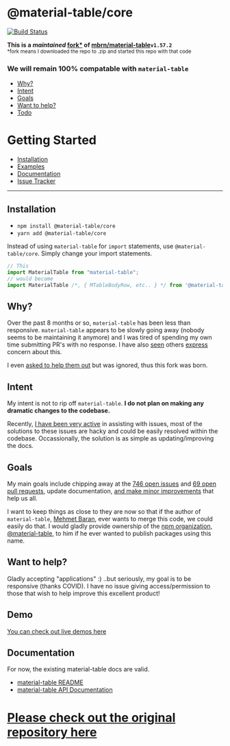 # @material-table/core

[![Build Status](https://travis-ci.org/oze4/material-table-core.svg?branch=master)](https://travis-ci.org/oze4/material-table-core)

<b>This is a *maintained* <a href="#explain-fork">fork*</a> of <a href="https://github.com/mbrn/material-table">mbrn/material-table</a><code>v1.57.2</code></b><br/><small id="explain-fork">*fork means I downloaded the repo to .zip and started this repo with that code</small>

### We will remain 100% compatable with `material-table`

 - [Why?](#why)
 - [Intent](#intent)
 - [Goals](#goals)
 - [Want to help?](#want-to-help)
 - [Todo](https://oze4.github.io/material-table-core/#/to-do)

# Getting Started 

 - [Installation](#installation)
 - [Examples](https://oze4.github.io/material-table-core/)
 - [Documentation](#documentation)
 - [Issue Tracker](https://oze4.github.io/material-table-core/#/issue-tracker)

 ---

## Installation

 - `npm install @material-table/core`
 - `yarn add @material-table/core`

Instead of using `material-table` for `import` statements, use `@material-table/core`. Simply change your import statements.

```javascript
// This
import MaterialTable from "material-table";
// would become
import MaterialTable /*, { MTableBodyRow, etc.. } */ from '@material-table/core'; 
```

## Why?

Over the past 8 months or so, `material-table` has been less than responsive. `material-table` appears to be slowly going away (nobody seems to be maintaining it anymore) and I was tired of spending my own time submitting PR's with no response. I have also [seen](https://github.com/mbrn/material-table/issues/1896) others [express](https://github.com/mbrn/material-table/issues/1217) concern about this.

I even [asked to help them out](https://github.com/mbrn/material-table/issues/1171) but was ignored, thus this fork was born.

## Intent

My intent is not to rip off `material-table`. **I do not plan on making any dramatic changes to the codebase.** 

Recently, [I have been very active](https://github.com/mbrn/material-table/issues?q=is%3Aissue+commenter%3Aoze4) in assisting with issues, most of the solutions to these issues are hacky and could be easily resolved within the codebase. Occassionally, the solution is as simple as updating/improving the docs.

## Goals

My main goals include chipping away at the [746 open issues](https://github.com/mbrn/material-table/issues) and [69 open pull requests](https://github.com/mbrn/material-table/pulls), update documentation, [and make minor improvements](#demo) that help us all.

I want to keep things as close to they are now so that if the author of `material-table`, [Mehmet Baran](https://twitter.com/baranmehmet), ever wants to merge this code, we could easily do that. I would gladly provide ownership of the [npm organization](https://docs.npmjs.com/orgs/), [@material-table](https://www.npmjs.com/package/@material-table/core), to him if he ever wanted to publish packages using this name.


## Want to help?

Gladly accepting "applications" :) ..but seriously, my goal is to be responsive (thanks COVID). I have no issue giving access/permission to those that wish to help improve this excellent product!

## Demo

[You can check out live demos here](https://oze4.github.io/material-table-core/)

## Documentation

For now, the existing material-table docs are valid.

  - [material-table README](https://github.com/mbrn/material-table/blob/master/README.md)
  - [material-table API Documentation](https://material-table.com)

# [Please check out the original repository here](https://github.com/mbrn/material-table)
